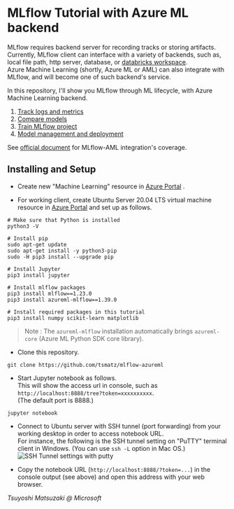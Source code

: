 # MLflow Tutorial with Azure ML backend

MLflow requires backend server for recording tracks or storing artifacts. Currently, MLflow client can interface with a variety of backends, such as, local file path, http server, database, or [databricks workspace](https://tsmatz.github.io/azure-databricks-exercise/exercise10-mlflow.html).<br>
Azure Machine Learning (shortly, Azure ML or AML) can also integrate with MLflow, and will become one of such backend's service.

In this repository, I'll show you MLflow through ML lifecycle, with Azure Machine Learning backend.

1. [Track logs and metrics](./01_track_logs.ipynb)
2. [Compare models](./02_compare_models.ipynb)
3. [Train MLflow project](./03_run_mlflow_project.ipynb)
4. [Model management and deployment](./04_model_deploy.ipynb)

See [official document](https://docs.microsoft.com/en-us/azure/machine-learning/concept-mlflow#compare-mlflow-and-azure-machine-learning-clients) for MLflow-AML integration's coverage.

## Installing and Setup

- Create new "Machine Learning" resource in [Azure Portal](https://portal.azure.com/) .

- For working client, create Ubuntu Server 20.04 LTS virtual machine resource in [Azure Portal](https://portal.azure.com/) and set up as follows.

```
# Make sure that Python is installed
python3 -V

# Install pip
sudo apt-get update
sudo apt-get install -y python3-pip
sudo -H pip3 install --upgrade pip

# Install Jupyter
pip3 install jupyter

# Install mlflow packages
pip3 install mlflow==1.23.0
pip3 install azureml-mlflow==1.39.0

# Install required packages in this tutorial
pip3 install numpy scikit-learn matplotlib
````

> Note : The ```azureml-mlflow``` installation automatically brings ```azureml-core``` (Azure ML Python SDK core library).

- Clone this repository.

```
git clone https://github.com/tsmatz/mlflow-azureml
```

- Start Jupyter notebook as follows.<br>
  This will show the access url in console, such as ```http://localhost:8888/tree?token=xxxxxxxxxx```.<br>
  (The default port is 8888.)

```
jupyter notebook
```

- Connect to Ubuntu server with SSH tunnel (port forwarding) from your working desktop in order to access notebook URL.<br>
  For instance, the following is the SSH tunnel setting on "PuTTY" terminal client in Windows. (You can use ```ssh -L``` option in Mac OS.)<br>
  ![SSH Tunnel settings with putty](https://tsmatz.github.io/images/github/azure-ml-tensorflow-complete-sample/20191225_SSH_Tunnel.jpg)

- Copy the notebook URL (```http://localhost:8888/?token=...```) in the console output (see above) and open this address with your web browser.

*Tsuyoshi Matsuzaki @ Microsoft*
